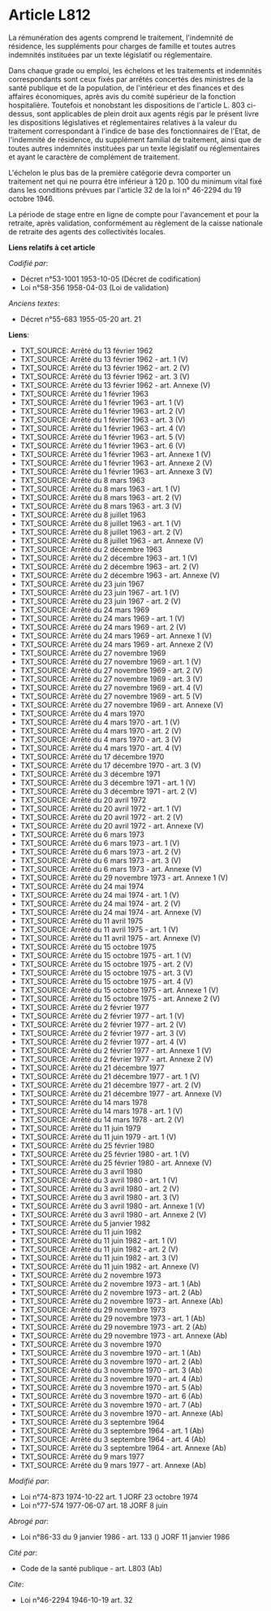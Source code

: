 # Article L812

La rémunération des agents comprend le traitement, l'indemnité de résidence, les suppléments pour charges de famille et
toutes autres indemnités instituées par un texte législatif ou réglementaire.

Dans chaque grade ou emploi, les échelons et les traitements et indemnités correspondants sont ceux fixés par arrêtés
concertés des ministres de la santé publique et de la population, de l'intérieur et des finances et des affaires économiques,
après avis du comité supérieur de la fonction hospitalière. Toutefois et nonobstant les dispositions de l'article L. 803 ci-
dessus, sont applicables de plein droit aux agents régis par le présent livre les dispositions législatives et réglementaires
relatives à la valeur du traitement correspondant à l'indice de base des fonctionnaires de l'Etat, de l'indemnité de
résidence, du supplément familial de traitement, ainsi que de toutes autres indemnités instituées par un texte législatif ou
réglementaires et ayant le caractère de complément de traitement.

L'échelon le plus bas de la première catégorie devra comporter un traitement net qui ne pourra être inférieur à 120 p. 100 du
minimum vital fixé dans les conditions prévues par l'article 32 de la loi n° 46-2294 du 19 octobre 1946.

La période de stage entre en ligne de compte pour l'avancement et pour la retraite, après validation, conformément au
règlement de la caisse nationale de retraite des agents des collectivités locales.

**Liens relatifs à cet article**

_Codifié par_:

  - Décret n°53-1001 1953-10-05 (Décret de codification)
  - Loi n°58-356 1958-04-03 (Loi de validation)

_Anciens textes_:

  - Décret n°55-683 1955-05-20 art. 21

**Liens**:

  - TXT_SOURCE: Arrêté du 13 février 1962
  - TXT_SOURCE: Arrêté du 13 février 1962 - art. 1 (V)
  - TXT_SOURCE: Arrêté du 13 février 1962 - art. 2 (V)
  - TXT_SOURCE: Arrêté du 13 février 1962 - art. 3 (V)
  - TXT_SOURCE: Arrêté du 13 février 1962 - art. Annexe (V)
  - TXT_SOURCE: Arrêté du 1 février 1963
  - TXT_SOURCE: Arrêté du 1 février 1963 - art. 1 (V)
  - TXT_SOURCE: Arrêté du 1 février 1963 - art. 2 (V)
  - TXT_SOURCE: Arrêté du 1 février 1963 - art. 3 (V)
  - TXT_SOURCE: Arrêté du 1 février 1963 - art. 4 (V)
  - TXT_SOURCE: Arrêté du 1 février 1963 - art. 5 (V)
  - TXT_SOURCE: Arrêté du 1 février 1963 - art. 6 (V)
  - TXT_SOURCE: Arrêté du 1 février 1963 - art. Annexe 1 (V)
  - TXT_SOURCE: Arrêté du 1 février 1963 - art. Annexe 2 (V)
  - TXT_SOURCE: Arrêté du 1 février 1963 - art. Annexe 3 (V)
  - TXT_SOURCE: Arrêté du 8 mars 1963
  - TXT_SOURCE: Arrêté du 8 mars 1963 - art. 1 (V)
  - TXT_SOURCE: Arrêté du 8 mars 1963 - art. 2 (V)
  - TXT_SOURCE: Arrêté du 8 mars 1963 - art. 3 (V)
  - TXT_SOURCE: Arrêté du 8 juillet 1963
  - TXT_SOURCE: Arrêté du 8 juillet 1963 - art. 1 (V)
  - TXT_SOURCE: Arrêté du 8 juillet 1963 - art. 2 (V)
  - TXT_SOURCE: Arrêté du 8 juillet 1963 - art. Annexe (V)
  - TXT_SOURCE: Arrêté du 2 décembre 1963
  - TXT_SOURCE: Arrêté du 2 décembre 1963 - art. 1 (V)
  - TXT_SOURCE: Arrêté du 2 décembre 1963 - art. 2 (V)
  - TXT_SOURCE: Arrêté du 2 décembre 1963 - art. Annexe (V)
  - TXT_SOURCE: Arrêté du 23 juin 1967
  - TXT_SOURCE: Arrêté du 23 juin 1967 - art. 1 (V)
  - TXT_SOURCE: Arrêté du 23 juin 1967 - art. 2 (V)
  - TXT_SOURCE: Arrêté du 24 mars 1969
  - TXT_SOURCE: Arrêté du 24 mars 1969 - art. 1 (V)
  - TXT_SOURCE: Arrêté du 24 mars 1969 - art. 2 (V)
  - TXT_SOURCE: Arrêté du 24 mars 1969 - art. Annexe 1 (V)
  - TXT_SOURCE: Arrêté du 24 mars 1969 - art. Annexe 2 (V)
  - TXT_SOURCE: Arrêté du 27 novembre 1969
  - TXT_SOURCE: Arrêté du 27 novembre 1969 - art. 1 (V)
  - TXT_SOURCE: Arrêté du 27 novembre 1969 - art. 2 (V)
  - TXT_SOURCE: Arrêté du 27 novembre 1969 - art. 3 (V)
  - TXT_SOURCE: Arrêté du 27 novembre 1969 - art. 4 (V)
  - TXT_SOURCE: Arrêté du 27 novembre 1969 - art. 5 (V)
  - TXT_SOURCE: Arrêté du 27 novembre 1969 - art. Annexe (V)
  - TXT_SOURCE: Arrêté du 4 mars 1970
  - TXT_SOURCE: Arrêté du 4 mars 1970 - art. 1 (V)
  - TXT_SOURCE: Arrêté du 4 mars 1970 - art. 2 (V)
  - TXT_SOURCE: Arrêté du 4 mars 1970 - art. 3 (V)
  - TXT_SOURCE: Arrêté du 4 mars 1970 - art. 4 (V)
  - TXT_SOURCE: Arrêté du 17 décembre 1970
  - TXT_SOURCE: Arrêté du 17 décembre 1970 - art. 3 (V)
  - TXT_SOURCE: Arrêté du 3 décembre 1971
  - TXT_SOURCE: Arrêté du 3 décembre 1971 - art. 1 (V)
  - TXT_SOURCE: Arrêté du 3 décembre 1971 - art. 2 (V)
  - TXT_SOURCE: Arrêté du 20 avril 1972
  - TXT_SOURCE: Arrêté du 20 avril 1972 - art. 1 (V)
  - TXT_SOURCE: Arrêté du 20 avril 1972 - art. 2 (V)
  - TXT_SOURCE: Arrêté du 20 avril 1972 - art. Annexe (V)
  - TXT_SOURCE: Arrêté du 6 mars 1973
  - TXT_SOURCE: Arrêté du 6 mars 1973 - art. 1 (V)
  - TXT_SOURCE: Arrêté du 6 mars 1973 - art. 2 (V)
  - TXT_SOURCE: Arrêté du 6 mars 1973 - art. 3 (V)
  - TXT_SOURCE: Arrêté du 6 mars 1973 - art. Annexe (V)
  - TXT_SOURCE: Arrêté du 29 novembre 1973 - art. Annexe 1 (V)
  - TXT_SOURCE: Arrêté du 24 mai 1974
  - TXT_SOURCE: Arrêté du 24 mai 1974 - art. 1 (V)
  - TXT_SOURCE: Arrêté du 24 mai 1974 - art. 2 (V)
  - TXT_SOURCE: Arrêté du 24 mai 1974 - art. Annexe (V)
  - TXT_SOURCE: Arrêté du 11 avril 1975
  - TXT_SOURCE: Arrêté du 11 avril 1975 - art. 1 (V)
  - TXT_SOURCE: Arrêté du 11 avril 1975 - art. Annexe (V)
  - TXT_SOURCE: Arrêté du 15 octobre 1975
  - TXT_SOURCE: Arrêté du 15 octobre 1975 - art. 1 (V)
  - TXT_SOURCE: Arrêté du 15 octobre 1975 - art. 2 (V)
  - TXT_SOURCE: Arrêté du 15 octobre 1975 - art. 3 (V)
  - TXT_SOURCE: Arrêté du 15 octobre 1975 - art. 4 (V)
  - TXT_SOURCE: Arrêté du 15 octobre 1975 - art. Annexe 1 (V)
  - TXT_SOURCE: Arrêté du 15 octobre 1975 - art. Annexe 2 (V)
  - TXT_SOURCE: Arrêté du 2 février 1977
  - TXT_SOURCE: Arrêté du 2 février 1977 - art. 1 (V)
  - TXT_SOURCE: Arrêté du 2 février 1977 - art. 2 (V)
  - TXT_SOURCE: Arrêté du 2 février 1977 - art. 3 (V)
  - TXT_SOURCE: Arrêté du 2 février 1977 - art. 4 (V)
  - TXT_SOURCE: Arrêté du 2 février 1977 - art. Annexe 1 (V)
  - TXT_SOURCE: Arrêté du 2 février 1977 - art. Annexe 2 (V)
  - TXT_SOURCE: Arrêté du 21 décembre 1977
  - TXT_SOURCE: Arrêté du 21 décembre 1977 - art. 1 (V)
  - TXT_SOURCE: Arrêté du 21 décembre 1977 - art. 2 (V)
  - TXT_SOURCE: Arrêté du 21 décembre 1977 - art. Annexe (V)
  - TXT_SOURCE: Arrêté du 14 mars 1978
  - TXT_SOURCE: Arrêté du 14 mars 1978 - art. 1 (V)
  - TXT_SOURCE: Arrêté du 14 mars 1978 - art. 2 (V)
  - TXT_SOURCE: Arrêté du 11 juin 1979
  - TXT_SOURCE: Arrêté du 11 juin 1979 - art. 1 (V)
  - TXT_SOURCE: Arrêté du 25 février 1980
  - TXT_SOURCE: Arrêté du 25 février 1980 - art. 1 (V)
  - TXT_SOURCE: Arrêté du 25 février 1980 - art. Annexe (V)
  - TXT_SOURCE: Arrêté du 3 avril 1980
  - TXT_SOURCE: Arrêté du 3 avril 1980 - art. 1 (V)
  - TXT_SOURCE: Arrêté du 3 avril 1980 - art. 2 (V)
  - TXT_SOURCE: Arrêté du 3 avril 1980 - art. 3 (V)
  - TXT_SOURCE: Arrêté du 3 avril 1980 - art. Annexe 1 (V)
  - TXT_SOURCE: Arrêté du 3 avril 1980 - art. Annexe 2 (V)
  - TXT_SOURCE: Arrêté du 5 janvier 1982
  - TXT_SOURCE: Arrêté du 11 juin 1982
  - TXT_SOURCE: Arrêté du 11 juin 1982 - art. 1 (V)
  - TXT_SOURCE: Arrêté du 11 juin 1982 - art. 2 (V)
  - TXT_SOURCE: Arrêté du 11 juin 1982 - art. 3 (V)
  - TXT_SOURCE: Arrêté du 11 juin 1982 - art. Annexe (V)
  - TXT_SOURCE: Arrêté du 2 novembre 1973
  - TXT_SOURCE: Arrêté du 2 novembre 1973 - art. 1 (Ab)
  - TXT_SOURCE: Arrêté du 2 novembre 1973 - art. 2 (Ab)
  - TXT_SOURCE: Arrêté du 2 novembre 1973 - art. Annexe (Ab)
  - TXT_SOURCE: Arrêté du 29 novembre 1973
  - TXT_SOURCE: Arrêté du 29 novembre 1973 - art. 1 (Ab)
  - TXT_SOURCE: Arrêté du 29 novembre 1973 - art. 2 (Ab)
  - TXT_SOURCE: Arrêté du 29 novembre 1973 - art. Annexe (Ab)
  - TXT_SOURCE: Arrêté du 3 novembre 1970
  - TXT_SOURCE: Arrêté du 3 novembre 1970 - art. 1 (Ab)
  - TXT_SOURCE: Arrêté du 3 novembre 1970 - art. 2 (Ab)
  - TXT_SOURCE: Arrêté du 3 novembre 1970 - art. 3 (Ab)
  - TXT_SOURCE: Arrêté du 3 novembre 1970 - art. 4 (Ab)
  - TXT_SOURCE: Arrêté du 3 novembre 1970 - art. 5 (Ab)
  - TXT_SOURCE: Arrêté du 3 novembre 1970 - art. 6 (Ab)
  - TXT_SOURCE: Arrêté du 3 novembre 1970 - art. 7 (Ab)
  - TXT_SOURCE: Arrêté du 3 novembre 1970 - art. Annexe (Ab)
  - TXT_SOURCE: Arrêté du 3 septembre 1964
  - TXT_SOURCE: Arrêté du 3 septembre 1964 - art. 1 (Ab)
  - TXT_SOURCE: Arrêté du 3 septembre 1964 - art. 4 (Ab)
  - TXT_SOURCE: Arrêté du 3 septembre 1964 - art. Annexe (Ab)
  - TXT_SOURCE: Arrêté du 9 mars 1977
  - TXT_SOURCE: Arrêté du 9 mars 1977 - art. Annexe (Ab)

_Modifié par_:

  - Loi n°74-873 1974-10-22 art. 1 JORF 23 octobre 1974
  - Loi n°77-574 1977-06-07 art. 18 JORF 8 juin

_Abrogé par_:

  - Loi n°86-33 du 9 janvier 1986 - art. 133 () JORF 11 janvier 1986

_Cité par_:

  - Code de la santé publique - art. L803 (Ab)

_Cite_:

  - Loi n°46-2294 1946-10-19 art. 32
